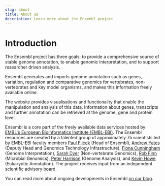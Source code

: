 ```yaml
---
slug: about
title: About us
description: Learn more about the Ensembl project
---
```


# Introduction

The Ensembl project has three goals: to provide a comprehensive source of stable genome annotation, to enable genomic interpretation, and to support researcher driven analysis.

Ensembl generates and imports genome annotation such as genes, variation, regulation and comparative genomics for vertebrates, non-vertebrates and key model organisms, and makes this information freely available online.

The website provides visualisations and functionality that enable the manipulation and analysis of this data. Information about genes, transcripts and further annotation can be retrieved at the genome, gene and protein level.

Ensembl is a core part of the freely available data services hosted by [EMBL's European Bioinformatics Institute (EMBL-EBI)](https://www.ebi.ac.uk). The Ensembl resources are created by a talented group of approximately 75 scientists led by EMBL-EBI faculty members [Paul Flicek](http://www.ebi.ac.uk/about/people/paul-flicek) (Head of Ensembl), [Andrew Yates](https://www.ebi.ac.uk/about/people/andy-yates) (Deputy Head and Genomics Technology Infrastructure), [Fiona Cunningham](https://www.ebi.ac.uk/about/people/fiona-cunningham) (Genome Interpretation), [Sarah Dyer](https://www.ebi.ac.uk/about/people/sarah-dyer) (Non-vertebrate Genomics), [Rob Finn](https://www.ebi.ac.uk/about/people/rob-finn) (Microbial Genomics), [Peter Harrison](https://www.ebi.ac.uk/about/people/peter-harrison) (Genome Analysis), and [Kevin Howe](https://www.ebi.ac.uk/about/people/kevin-howe) (Eukaryotic Annotation). The project receives input from an independent scientific advisory board.

You can read more about ongoing developments in Ensembl [on our blog](http://www.ensembl.info/).
